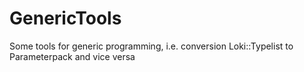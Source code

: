 # GenericTools
Some tools for generic programming, i.e. conversion Loki::Typelist to Parameterpack and vice versa

